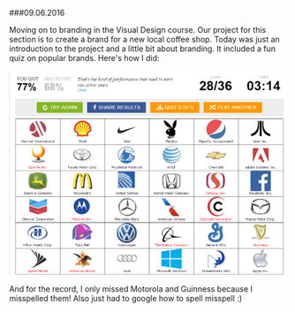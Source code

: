 ###09.06.2016

Moving on to branding in the Visual Design course. Our project for this section is to create a brand for a new local coffee shop. Today 
was just an introduction to the project and a little bit about branding. It included a fun quiz on popular brands. Here's how I did:

![Brand Quiz](/brand-quiz.png)

And for the record, I only missed Motorola and Guinness because I misspelled them! Also just had to google how to spell misspell :)
